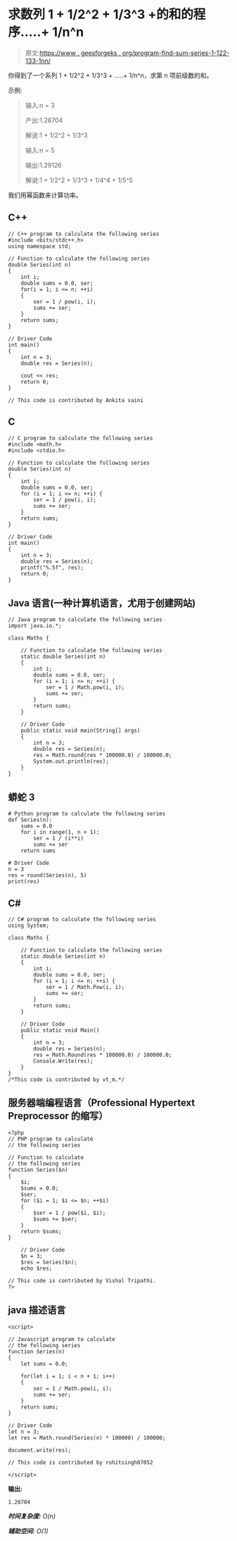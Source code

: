 # 求数列 1 + 1/2^2 + 1/3^3 +的和的程序…..+ 1/n^n

> 原文:[https://www . geesforgeks . org/program-find-sum-series-1-122-133-1nn/](https://www.geeksforgeeks.org/program-find-sum-series-1-122-133-1nn/)

你得到了一个系列 1 + 1/2^2 + 1/3^3 + …..+ 1/n^n，求第 n 项前级数的和。

示例:

> 输入:n = 3
> 
> 产出:1.28704
> 
> 解说:1 + 1/2^2 + 1/3^3
> 
> 输入:n = 5
> 
> 输出:1.29126
> 
> 解说:1 + 1/2^2 + 1/3^3 + 1/4^4 + 1/5^5

我们用幂函数来计算功率。

## C++

```
// C++ program to calculate the following series
#include <bits/stdc++.h>
using namespace std;

// Function to calculate the following series
double Series(int n)
{
    int i;
    double sums = 0.0, ser;
    for(i = 1; i <= n; ++i)
    {
        ser = 1 / pow(i, i);
        sums += ser;
    }
    return sums;
}

// Driver Code
int main()
{
    int n = 3;
    double res = Series(n);

    cout << res;
    return 0;
}

// This code is contributed by Ankita saini
```

## C

```
// C program to calculate the following series
#include <math.h>
#include <stdio.h>

// Function to calculate the following series
double Series(int n)
{
    int i;
    double sums = 0.0, ser;
    for (i = 1; i <= n; ++i) {
        ser = 1 / pow(i, i);
        sums += ser;
    }
    return sums;
}

// Driver Code
int main()
{
    int n = 3;
    double res = Series(n);
    printf("%.5f", res);
    return 0;
}
```

## Java 语言(一种计算机语言，尤用于创建网站)

```
// Java program to calculate the following series
import java.io.*;

class Maths {

    // Function to calculate the following series
    static double Series(int n)
    {
        int i;
        double sums = 0.0, ser;
        for (i = 1; i <= n; ++i) {
            ser = 1 / Math.pow(i, i);
            sums += ser;
        }
        return sums;
    }

    // Driver Code
    public static void main(String[] args)
    {
        int n = 3;
        double res = Series(n);
        res = Math.round(res * 100000.0) / 100000.0;
        System.out.println(res);
    }
}
```

## 蟒蛇 3

```
# Python program to calculate the following series
def Series(n):
    sums = 0.0
    for i in range(1, n + 1):
        ser = 1 / (i**i)
        sums += ser
    return sums

# Driver Code
n = 3
res = round(Series(n), 5)
print(res)
```

## C#

```
// C# program to calculate the following series
using System;

class Maths {

    // Function to calculate the following series
    static double Series(int n)
    {
        int i;
        double sums = 0.0, ser;
        for (i = 1; i <= n; ++i) {
            ser = 1 / Math.Pow(i, i);
            sums += ser;
        }
        return sums;
    }

    // Driver Code
    public static void Main()
    {
        int n = 3;
        double res = Series(n);
        res = Math.Round(res * 100000.0) / 100000.0;
        Console.Write(res);
    }
}
/*This code is contributed by vt_m.*/
```

## 服务器端编程语言（Professional Hypertext Preprocessor 的缩写）

```
<?php
// PHP program to calculate
// the following series

// Function to calculate
// the following series
function Series($n)
{
    $i;
    $sums = 0.0;
    $ser;
    for ($i = 1; $i <= $n; ++$i)
    {
        $ser = 1 / pow($i, $i);
        $sums += $ser;
    }
    return $sums;
}

    // Driver Code
    $n = 3;
    $res = Series($n);
    echo $res;

// This code is contributed by Vishal Tripathi.
?>
```

## java 描述语言

```
<script>

// Javascript program to calculate
// the following series
function Series(n)
{
    let sums = 0.0;

    for(let i = 1; i < n + 1; i++)
    {
        ser = 1 / Math.pow(i, i);
        sums += ser;
    }
    return sums;
}

// Driver Code
let n = 3;
let res = Math.round(Series(n) * 100000) / 100000;

document.write(res);

// This code is contributed by rohitsingh07052

</script>
```

**输出:**

```
1.28704
```

***时间复杂度:** O(n)*

***辅助空间:** O(1)*